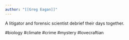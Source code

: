 ```yaml
---
author: "[[Greg Eagan]]"
---
```

A litigator and forensic scientist debrief their days together. 

#biology #climate #crime #mystery #lovecraftian 